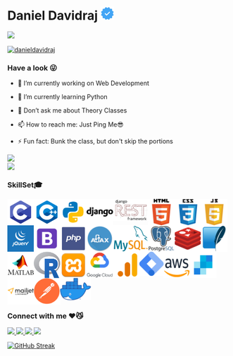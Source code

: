 # Daniel Davidraj <img align="" src="verified.png" height="30px" width="30px">

![](https://komarev.com/ghpvc/?username=danieldavidraj&color=orange&style=flat-square)

<a href="https://github.com/ryo-ma/github-profile-trophy"><img src="https://github-profile-trophy.vercel.app/?username=danieldavidraj" alt="danieldavidraj" /></a>

### Have a look 😜
- 🔭 I’m currently working on Web Development

- 🌱 I’m currently learning Python

- 💬 Don’t ask me about Theory Classes

- 📫 How to reach me: Just Ping Me😎

- ⚡ Fun fact: Bunk the class, but don't skip the portions 

<a href="https://github.com/danieldavidraj/danieldavidraj/">
  <img align="center" src="https://github-readme-stats.vercel.app/api?username=danieldavidraj&show_icons=true&bg_color=0,000000,FF0000&text_color=fff&title_color=fff&include_all_commits=true&line_height=24&custom_title=My Github" />
</a><br>
<a href="https://github.com/danieldavidraj/danieldavidraj/">
  <img align="center" src="https://github-readme-stats.vercel.app/api/top-langs/?username=danieldavidraj&langs_count=10&layout=compact&bg_color=0,000000,FF0000&text_color=fff&title_color=fff&card_width=445&custom_title=Languages you can see here" />
</a>

### SkillSet🎓
<a href="https://en.wikipedia.org/wiki/C_(programming_language)">
  <img align="left" src="c.svg" height="60px" width="60px" />
</a>
<a href="https://en.wikipedia.org/wiki/C%2B%2B">
  <img align="left" src="c++.svg" height="60px" width="60px" />
</a>
<a href="https://www.python.org/">
  <img align="left" src="python.svg" height="60px" width="60px" />
</a>
<a href=https://www.djangoproject.com/">
  <img align="left" src="django.png" height="60px" width="60px" />
</a>
<a href=https://www.django-rest-framework.org/">
  <img align="left" src="rest.jpg" height="50px" width="80px" />
</a>                                                               
<a href="https://en.wikipedia.org/wiki/HTML">
  <img align="left" src="html.png" height="60px" width="60px" />
</a>
<a href="https://en.wikipedia.org/wiki/CSS">                                                             
  <img align="left" src="css.png" height="60px" width="60px" />
</a>    
<a href="https://www.javascript.com/">                                                              
  <img align="left" src="js.png" height="60px" width="60px" />
</a>   
<a href="https://jquery.com/">                                                            
  <img align="left" src="jquery.png" height="60px" width="60px" />
</a>
<a href="https://getbootstrap.com/">                                                               
  <img align="left" src="bootstrap.png" height="60px" width="60px" />
</a>
<a href="https://www.php.net/">                                                                  
  <img align="left" src="php.png" height="60px" width="60px" />
</a>
<a href="https://en.wikipedia.org/wiki/Ajax_(programming)">
  <img align="left" src="ajax.jpg" height="60px" width="60px" />
</a>                                                                                              
<a href="https://www.mysql.com/">                                                           
  <img align="left" src="mysql.png" height="60px" width="80px" />
</a>
<a href="https://www.postgresql.org/">                                                                 
  <img align="left" src="postgresql.png" height="60px" width="60px" />
</a>                                                                   
<a href="https://redis.io/">                                                                      
  <img align="left" src="redis.png" height="60px" width="60px" />
</a> 
<a href="https://www.sqlite.org/index.html">                                                                      
  <img align="left" src="sqlite.png" height="60px" width="60px" />
</a>
<a href="https://www.mathworks.com/products/matlab.html">   
  <img align="left" src="matlab.png" height="60px" width="60px" />
</a>
<a href="https://www.r-project.org/">   
  <img align="left" src="R.svg" height="60px" width="60px" />
</a>
<a href="https://www.apachefriends.org/index.html">   
  <img align="left" src="xampp.png" height="60px" width="60px" />
</a>
<a href="https://cloud.google.com/">                                                                
  <img align="left" src="gcloud.png" height="60px" width="60px" />
</a>
<a href="https://analytics.google.com/">                                                                
  <img align="left" src="Google-Analytics-icon.png" height="60px" width="60px" />
</a> 
<a href="https://marketingplatform.google.com/about/tag-manager/">
  <img align="left" src="tag.png" height="55px" width="55px" />
</a>
<a href="https://aws.amazon.com/">                                                            
  <img align="left" src="aws.png" height="60px" width="60px" />
</a>
<a href="https://sendgrid.com/">                                                            
  <img align="left" src="sendgrid.png" height="60px" width="60px" />
</a>
<a href="https://www.mailjet.com/">                                                            
  <img align="left" src="mailjet.png" height="60px" width="60px" />
</a>
<a href="https://www.postman.com/">                                                            
  <img align="left" src="postman.png" height="60px" width="60px" />
</a>
<a href="https://www.docker.com/">                                                            
  <img src="docker.png" height="50px" width="70px" />
</a>                                          

### Connect with me ♥️😼
<a href="https://www.instagram.com/daniel_davidraj_/" target="_blank">
  <img src="https://img.shields.io/static/v1?style=for-the-badge&label=follow+me+on&logo=Instagram&message=Instagram&color=E4405F">
</a>

<a href="https://www.facebook.com/daniel.davidraj.9" target="_blank">
  <img src="https://img.shields.io/static/v1?style=for-the-badge&label=follow+me+on&logo=Facebook&message=Facebook&color=1877F2">
</a>

<a href="https://twitter.com/DanielDavidraj2" target="_blank">
  <img src="https://img.shields.io/static/v1?style=for-the-badge&label=follow+me+on&logo=Twitter&message=Twitter&color=1DA1F2">
</a>

<a href="https://www.linkedin.com/in/daniel-davidraj-41058a18a/" target="_blank">
  <img src="https://img.shields.io/static/v1?style=for-the-badge&label=follow+me+on&logo=LinkedIn&message=LinkedIn&color=0A66C2&logoColor=0A66C2">
</a>

[![GitHub Streak](https://github-readme-streak-stats.herokuapp.com/?user=danieldavidraj)](https://git.io/streak-stats)
